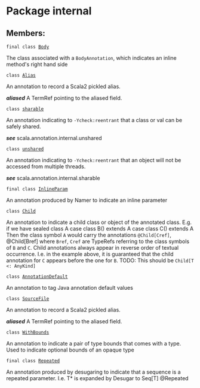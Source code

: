 # Package internal
## Members:
<pre><code class="language-scala" >final class <a href="./Body.md">Body</a></pre></code>
The class associated with a `BodyAnnotation`, which indicates
an inline method's right hand side

<pre><code class="language-scala" >class <a href="./Alias.md">Alias</a></pre></code>
An annotation to record a Scala2 pickled alias.

***aliased*** A TermRef pointing to the aliased field.

<pre><code class="language-scala" >class <a href="./sharable.md">sharable</a></pre></code>
An annotation indicating to `-Ycheck:reentrant` that a class or val can be safely shared.

***see*** scala.annotation.internal.unshared

<pre><code class="language-scala" >class <a href="./unshared.md">unshared</a></pre></code>
An annotation indicating to `-Ycheck:reentrant` that an object will not be accessed from multiple threads.

***see*** scala.annotation.internal.sharable

<pre><code class="language-scala" >final class <a href="./InlineParam.md">InlineParam</a></pre></code>
An annotation produced by Namer to indicate an inline parameter

<pre><code class="language-scala" >class <a href="./Child.md">Child</a></pre></code>
An annotation to indicate a child class or object of the annotated class.
E.g. if we have
  sealed class A
  case class B() extends A
  case class C() extends A
Then the class symbol `A` would carry the annotations
`@Child[Cref]`, @Child[Bref] where `Bref`, `Cref` are TypeRefs
referring to the class symbols of `B` and `C`.
Child annotations always appear in reverse order of textual occurrence.
I.e. in the example above, it is guaranteed that the child annotation for `C`
appears before the one for `B`.
TODO: This should be `Child[T <: AnyKind]`

<pre><code class="language-scala" >class <a href="./AnnotationDefault.md">AnnotationDefault</a></pre></code>
An annotation to tag Java annotation default values

<pre><code class="language-scala" >class <a href="./SourceFile.md">SourceFile</a></pre></code>
An annotation to record a Scala2 pickled alias.

***aliased*** A TermRef pointing to the aliased field.

<pre><code class="language-scala" >class <a href="./WithBounds.md">WithBounds</a></pre></code>
An annotation to indicate a pair of type bounds that comes with a type.
Used to indicate optional bounds of an opaque type

<pre><code class="language-scala" >final class <a href="./Repeated.md">Repeated</a></pre></code>
An annotation produced by desugaring to indicate that a
sequence is a repeated parameter. I.e.
    T*  is expanded by Desugar to    Seq[T] @Repeated

